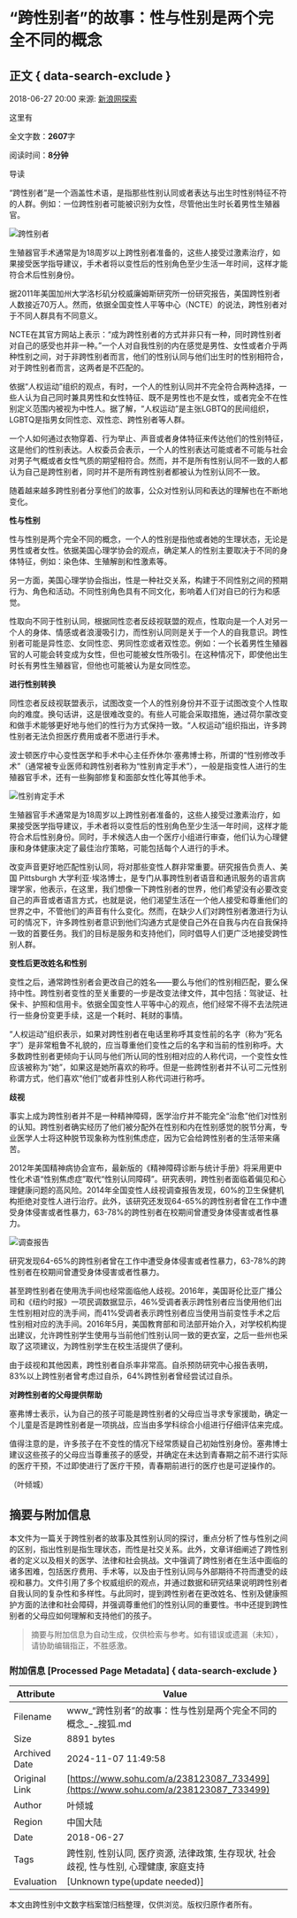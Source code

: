 # “跨性别者”的故事：性与性别是两个完全不同的概念

## 正文 { data-search-exclude }


2018-06-27 20:00 来源: [新浪网探索](https://www.sohu.com/?spm=smpc.content-abroad.content.1.1730980140011v9ApMjo)

这里有

全文字数：**2607**字

阅读时间：**8分钟**

导读

“跨性别者”是一个涵盖性术语，是指那些性别认同或者表达与出生时性别特征不符的人群。例如：一位跨性别者可能被识别为女性，尽管他出生时长着男性生殖器官。

![跨性别者](http://5b0988e595225.cdn.sohucs.com/images/20180627/77d345101ba04727a642be63c5fa537c.jpeg)

生殖器官手术通常是为18周岁以上跨性别者准备的，这些人接受过激素治疗，如果接受医学指导建议，手术者将以变性后的性别角色至少生活一年时间，这样才能符合术后性别身份。

据2011年美国加州大学洛杉矶分校威廉姆斯研究所一份研究报告，美国跨性别者人数接近70万人。然而，依据全国变性人平等中心（NCTE）的说法，跨性别者对于不同人群具有不同意义。

NCTE在其官方网站上表示：“成为跨性别者的方式并非只有一种，同时跨性别者对自己的感受也并非一种。”一个人对自我性别的内在感觉是男性、女性或者介乎两种性别之间，对于非跨性别者而言，他们的性别认同与他们出生时的性别相符合，对于跨性别者而言，这两者是不匹配的。

依据“人权运动”组织的观点，有时，一个人的性别认同并不完全符合两种选择，一些人认为自己同时兼具男性和女性特征、既不是男性也不是女性，或者完全不在性别定义范围内被视为中性人。据了解，“人权运动”是主张LGBTQ的民间组织，LGBTQ是指男女同性恋、双性恋、跨性别者等人群。

一个人如何通过衣物穿着、行为举止、声音或者身体特征来传达他们的性别特征，这是他们的性别表达。人权委员会表示，一个人的性别表达可能或者不可能与社会对男子气概或者女性气质的期望相符合。然而，并不是所有性别认同不一致的人都认为自己是跨性别者，同时并不是所有跨性别者都被认为性别认同不一致。

随着越来越多跨性别者分享他们的故事，公众对性别认同和表达的理解也在不断地变化。

**性与性别**

性与性别是两个完全不同的概念，一个人的性别是指他或者她的生理状态，无论是男性或者女性。依据美国心理学协会的观点，确定某人的性别主要取决于不同的身体特征，例如：染色体、生殖解剖和性激素等。

另一方面，美国心理学协会指出，性是一种社交关系，构建于不同性别之间的预期行为、角色和活动。不同性别角色具有不同文化，影响着人们对自已的行为和感觉。

性取向不同于性别认同，根据同性恋者反歧视联盟的观点，性取向是一个人对另一个人的身体、情感或者浪漫吸引力，而性别认同则是关于一个人的自我意识。跨性别者可能是异性恋、女同性恋、男同性恋或者双性恋。例如：一个长着男性生殖器官的人可能会转变成为女性，但也可能被女性所吸引。在这种情况下，即使他出生时长有男性生殖器官，但他也可能被认为是女同性恋。

**进行性别转换**

同性恋者反歧视联盟表示，试图改变一个人的性别身份并不亚于试图改变个人性取向的难度。换句话讲，这是很难改变的。有些人可能会采取措施，通过荷尔蒙改变和做手术能够更好地与他们的性行为方式保持一致。“人权运动”组织指出，许多跨性别者无法负担医疗费用或者不愿进行手术。

波士顿医疗中心变性医学和手术中心主任乔休尔·塞弗博士称，所谓的“性别修改手术”（通常被专业医师和跨性别者称为“性别肯定手术”），一般是指变性人进行的生殖器官手术，还有一些胸部修复和面部女性化等其他手术。

![性别肯定手术](http://5b0988e595225.cdn.sohucs.com/images/20180627/cff0152593ed440a87479a7b256f524a.jpeg)

生殖器官手术通常是为18周岁以上跨性别者准备的，这些人接受过激素治疗，如果接受医学指导建议，手术者将以变性后的性别角色至少生活一年时间，这样才能符合术后性别身份。同时，手术候选人由一个医疗小组进行审查，他们认为心理健康和身体健康决定了最佳治疗策略，可能包括每个人进行的手术。

改变声音更好地匹配性别认同，将对那些变性人群非常重要。研究报告负责人、美国 Pittsburgh 大学利亚·埃洛博士，是专门从事跨性别者语音和通讯服务的语言病理学家，他表示，在这里，我们想像一下跨性别者的世界，他们希望没有必要改变自己的声音或者语言方式，也就是说，他们渴望生活在一个他人接受和尊重他们的世界之中，不管他们的声音有什么变化。然而，在缺少人们对跨性别者激进行为认可的情况下，许多跨性别者意识到他们沟通方式是使自己外在自我与内在自我保持一致的首要任务。我们的目标是服务和支持他们，同时倡导人们更广泛地接受跨性别人群。

**变性后更改姓名和性别**

变性之后，通常跨性别者会更改自己的姓名——要么与他们的性别相匹配，要么保持中性。跨性别者变性的至关重要的一步是改变法律文件，其中包括：驾驶证、社保卡、护照和信用卡。依据全国变性人平等中心的观点，他们经常不得不去法院进行一些身份变更手续，这是一个耗时、耗财的事情。

“人权运动”组织表示，如果对跨性别者在电话里称呼其变性前的名字（称为“死名字”）是非常粗鲁不礼貌的，应当尊重他们变性之后的名字和当前的性别称呼。大多数跨性别者更倾向于认同与他们所认同的性别相对应的人称代词，一个变性女性应该被称为“她”，如果这是她所喜欢的称呼。但是一些跨性别者并不认可二元性别称谓方式，他们喜欢“他们”或者非性别人称代词进行称呼。

**歧视**

事实上成为跨性别者并不是一种精神障碍，医学治疗并不能完全“治愈”他们对性别的认知。跨性别者确实经历了他们被分配外在性别和内在性别感觉的脱节分离，专业医学人士将这种脱节现象称为性别焦虑症，因为它会给跨性别者的生活带来痛苦。

2012年美国精神病协会宣布，最新版的《精神障碍诊断与统计手册》将采用更中性化术语“性别焦虑症”取代“性别认同障碍”。研究表明，跨性别者面临着偏见和心理健康问题的高风险。2014年全国变性人歧视调查报告发现，60%的卫生保健机构拒绝对变性人进行治疗。此外，该研究还发现64-65%的跨性别者曾在工作中遭受身体侵害或者性暴力，63-78%的跨性别者在校期间曾遭受身体侵害或者性暴力。

![调查报告](http://5b0988e595225.cdn.sohucs.com/images/20180627/7f912fed1d6b40eb91100f04ba5e9856.jpeg)

研究发现64-65%的跨性别者曾在工作中遭受身体侵害或者性暴力，63-78%的跨性别者在校期间曾遭受身体侵害或者性暴力。

甚至跨性别者在使用洗手间也经常面临他人歧视。2016年，美国哥伦比亚广播公司和《纽约时报》一项民调数据显示，46%受调者表示跨性别者应当使用他们出生性别相对应的洗手间，而41%受调者表示跨性别者应当使用当前变性手术之后性别相对应的洗手间。2016年5月，美国教育部和司法部开始介入，对学校机构提出建议，允许跨性别学生使用与当前他们性别认同一致的更衣室，之后一些州也采取了这项建议，为跨性别学生在校生活提供了便利。

由于歧视和其他因素，跨性别者自杀率非常高。自杀预防研究中心报告表明，83%以上跨性别者曾考虑过自杀，64%跨性别者曾经尝试过自杀。

**对跨性别者的父母提供帮助**

塞弗博士表示，认为自己的孩子可能是跨性别者的父母应当寻求专家援助，确定一个儿童是否是跨性别者是一项挑战，应当由多学科综合小组进行仔细评估来完成。

值得注意的是，许多孩子在不变性的情况下经常质疑自己初始性别身份。塞弗博士建议这些孩子的父母应当尊重孩子的感受，并确定在未达到青春期之前不进行实际的医疗干预，不过即使进行了医疗干预，青春期前进行的医疗也是可逆操作的。

（叶倾城）

## 摘要与附加信息

<!-- tcd_abstract -->
本文件为一篇关于跨性别者的故事及其性别认同的探讨，重点分析了性与性别之间的区别，指出性别是指生理状态，而性是社交关系。此外，文章详细阐述了跨性别者的定义以及相关的医学、法律和社会挑战。文中强调了跨性别者在生活中面临的诸多困难，包括医疗费用、手术等，以及由于性别认同与外部期待不符而遭受的歧视和暴力。文件引用了多个权威组织的观点，并通过数据和研究结果说明跨性别者自我认同的复杂性和多样性。与此同时，提到跨性别者在更改姓名、性别及健康照护方面的法律和社会障碍，并强调尊重他们的性别认同的重要性。书中还提到跨性别者的父母应如何理解和支持他们的孩子。
<!-- tcd_abstract_end -->

> 摘要与附加信息为自动生成，仅供检索与参考。如有错误或遗漏（未知），请协助编辑指正，不胜感激。

### 附加信息 [Processed Page Metadata] { data-search-exclude }

| Attribute       | Value                                  |
|-----------------|----------------------------------------|
| Filename        | www_“跨性别者”的故事：性与性别是两个完全不同的概念_-_搜狐.md                             |
| Size            | 8891 bytes                           |
| Archived Date   | 2024-11-07 11:49:58                             |
| Original Link   | [https://www.sohu.com/a/238123087_733499](https://www.sohu.com/a/238123087_733499)                       |
| Author          | 叶倾城                               |
| Region          | 中国大陆                               |
| Date            | 2018-06-27                                 |
| Tags            | 跨性别, 性别认同, 医疗资源, 法律政策, 生存现状, 社会歧视, 性与性别, 心理健康, 家庭支持                                 |
| Evaluation            | [Unknown type(update needed)]                                 |
<!-- tcd_table_end -->

本文由跨性别中文数字档案馆归档整理，仅供浏览。版权归原作者所有。
